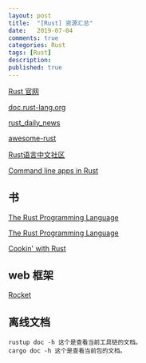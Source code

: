 ```yaml
---
layout: post
title:  "[Rust] 资源汇总"
date:   2019-07-04
comments: true
categories: Rust
tags: [Rust]
description:
published: true
---
```


[Rust 官网](https://www.rust-lang.org/zh-CN/)

[doc.rust-lang.org](https://doc.rust-lang.org/std/index.html)

[rust_daily_news](https://github.com/RustStudy/rust_daily_news)

[awesome-rust](https://github.com/rust-unofficial/awesome-rust)

[Rust语言中文社区](https://rust.cc/)

[Command line apps in Rust](https://rust-lang-nursery.github.io/cli-wg/)

## 书

[The Rust Programming Language](https://doc.rust-lang.org/book/title-page.html)

[The Rust Programming Language](https://www.cs.brandeis.edu/~cs146a/rust/doc-02-21-2015/book/README.html)

[Cookin' with Rust](https://rust-lang-nursery.github.io/rust-cookbook/intro.html)

## web 框架

[Rocket](https://github.com/SergioBenitez/Rocket)

## 离线文档

```
rustup doc -h 这个是查看当前工具链的文档。
cargo doc -h 这个是查看当前包的文档。
```

